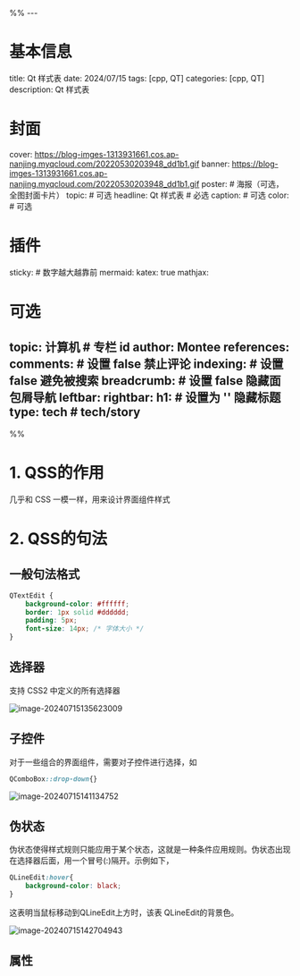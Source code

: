 %% ---
# 基本信息
title: Qt 样式表
date: 2024/07/15
tags: [cpp, QT]
categories: [cpp, QT]
description: Qt 样式表
# 封面
cover: https://blog-imges-1313931661.cos.ap-nanjing.myqcloud.com/20220530203948_dd1b1.gif
banner: https://blog-imges-1313931661.cos.ap-nanjing.myqcloud.com/20220530203948_dd1b1.gif
poster:  # 海报（可选，全图封面卡片）
  topic: # 可选
  headline: Qt 样式表 # 必选
  caption:  # 可选
  color:  # 可选
# 插件
sticky: # 数字越大越靠前
mermaid:
katex: true
mathjax: 
# 可选
topic: 计算机 # 专栏 id
author: Montee
references:
comments: # 设置 false 禁止评论
indexing: # 设置 false 避免被搜索
breadcrumb: # 设置 false 隐藏面包屑导航
leftbar: 
rightbar:
h1: # 设置为 '' 隐藏标题
type: tech # tech/story
---
 %%
# 1. QSS的作用

几乎和 CSS 一模一样，用来设计界面组件样式

# 2. QSS的句法

## 一般句法格式

```css
QTextEdit {
    background-color: #ffffff;
    border: 1px solid #dddddd;
    padding: 5px;
    font-size: 14px; /* 字体大小 */
}
```

## 选择器

支持 CSS2 中定义的所有选择器

![image-20240715135623009](https://blog-imges-1313931661.cos.ap-nanjing.myqcloud.com/image-20240715135623009.png)

## 子控件

对于一些组合的界面组件，需要对子控件进行选择，如

```css
QComboBox::drop-down{}
```

![image-20240715141134752](https://blog-imges-1313931661.cos.ap-nanjing.myqcloud.com/image-20240715141134752.png)

## 伪状态

伪状态使得样式规则只能应用于某个状态，这就是一种条件应用规则。伪状态出现在选择器后面，用一个冒号(:)隔开。示例如下，

```css
QLineEdit:hover{
	background-color: black;
}
```

这表明当鼠标移动到QLineEdit上方时，该表 QLineEdit的背景色。

![image-20240715142704943](https://blog-imges-1313931661.cos.ap-nanjing.myqcloud.com/image-20240715142704943.png)

## 属性

